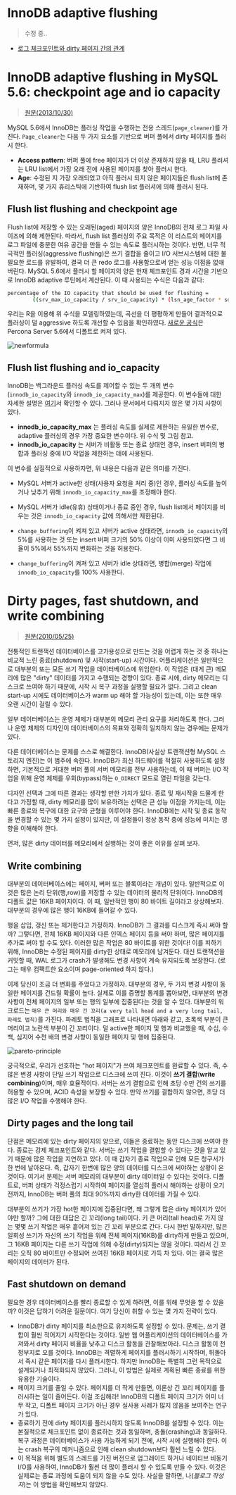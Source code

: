 # InnoDB adaptive flushing

> 수정 중..

- [로그 체크포인트와 dirty 페이지 간의 관계](https://www.percona.com/blog/2012/02/17/the-relationship-between-innodb-log-checkpointing-and-dirty-buffer-pool-pages/)

# InnoDB adaptive flushing in MySQL 5.6: checkpoint age and io capacity

> [원문(2013/10/30)](https://www.percona.com/blog/2013/10/30/innodb-adaptive-flushing-in-mysql-5-6-checkpoint-age-and-io-capacity/)

MySQL 5.6에서 InnoDB는 플러싱 작업을 수행하는 전용 스레드(`page_cleaner`)를 가진다. `Page_cleaner`는 다음 두 가지 요소를 기반으로 버퍼 풀에서 dirty 페이지를 플러시 한다.

- **Access pattern**: 버퍼 풀에 free 페이지가 더 이상 존재하지 않을 때, LRU 플러셔는 LRU list에서 가장 오래 전에 사용된 페이지를 찾아 플러시 한다.
- **Age**: 수정된 지 가장 오래되었고 아직 플러시 되지 않은 페이지들은 flush list에 존재하며, 몇 가지 휴리스틱에 기반하여 flush list 플러셔에 의해 플러시 된다.

## Flush list flushing and checkpoint age

Flush list에 저장할 수 있는 오래된(aged) 페이지의 양은 InnoDB의 전체 로그 파일 사이즈에 의해 제한된다. 따라서, flush list 플러싱의 주요 목적은 이 리스트의 페이지를 로그 파일에 충분한 여유 공간을 만들 수 있는 속도로 플러시하는 것이다. 반면, 너무 적극적인 플러싱(aggressive flushing)은 쓰기 결합을 줄이고 I/O 서브시스템에 대한 불필요한 로드를 유발하여, 결국 더 큰 redo 로그를 사용함으로써 얻는 성능 이점을 없애버린다. MySQL 5.6에서 플러시 할 페이지의 양은 현재 체크포인트 경과 시간을 기반으로 InnoDB adaptive 루틴에서 계산된다. 이 때 사용되는 수식은 다음과 같다:

```bash
percentage of the IO capacity that should be used for flushing =
        ((srv_max_io_capacity / srv_io_capacity) * (lsn_age_factor * sqrt(lsn_age_factor))) / 7.5;
```

우리는 R을 이용해 위 수식을 모델링하였는데, 곡선을 더 평평하게 만들어 결과적으로 플러싱이 덜 aggressive 하도록 개선할 수 있음을 확인하였다. [새로운 공식](https://www.percona.com/doc/percona-server/5.6/performance/page_cleaner_tuning.html#adaptive-flushing-tuning)은 Percona Server 5.6에서 디폴트로 켜져 있다.

![newformula](https://www.percona.com/blog/wp-content/uploads/2013/10/Rplot04.png)

## Flush list flushing and io_capacity

InnoDB는 백그라운드 플러싱 속도를 제어할 수 있는 두 개의 변수(`innodb_io_capacity`와 `innodb_io_capacity_max`)를 제공한다. 이 변수들에 대한 자세한 설명은 [여기](https://dev.mysql.com/doc/refman/5.6/en/innodb-parameters.html#sysvar_innodb_io_capacity)서 확인할 수 있다. 그러나 문서에서 다뤄지지 않은 몇 가지 사항이 있다.

- **innodb_io_capacity_max** 는 플러싱 속도를 실제로 제한하는 유일한 변수로, adaptive 플러싱의 경우 가장 중요한 변수이다. 위 수식 및 그림 참고.
- **innodb_io_capacity** 는 서버가 비활동 또는 종료 상태인 경우, insert 버퍼의 병합과 플러싱 중에 I/O 작업을 제한하는 데에 사용된다.

이 변수를 실질적으로 사용하자면, 위 내용은 다음과 같은 의미를 가진다.

- MySQL 서버가 active한 상태(사용자 요청을 처리 중)인 경우, 플러싱 속도를 높이거나 낮추기 위해 `innodb_io_capacity_max`를 조정해야 한다.
- MySQL 서버가 idle(유휴) 상태이거나 종료 중인 경우, flush list에서 페이지를 비우는 것은 `innodb_io_capacity` 값에 의해서만 제한된다.

- `change_buffering`이 켜져 있고 서버가 active 상태라면, `innodb_io_capacity`의 5%를 사용하는 것 또는 insert 버퍼 크기의 50% 이상이 이미 사용되었다면 그 비율이 5%에서 55%까지 변화하는 것을 허용한다.
- `change_buffering`이 켜져 있고 서버가 idle 상태라면, 병합(merge) 작업에 `innodb_io_capacity`를 100% 사용한다.

# Dirty pages, fast shutdown, and write combining

> [원문(2010/05/25)](https://www.xaprb.com/blog/2010/05/25/dirty-pages-fast-shutdown-and-write-combining/)

전통적인 트랜잭션 데이터베이스를 고가용성으로 만드는 것을 어렵게 하는 것 중 하나는 비교적 느린 종료(shutdown) 및 시작(start-up) 시간이다. 어플리케이션은 일반적으로 대부분의 또는 모든 쓰기 작업을 데이터베이스에 위임한다. 이 작업은 (대게 큰) 메모리에 많은 "dirty" 데이터를 가지고 수행되는 경향이 있다. 종료 시에, dirty 메모리는 디스크로 쓰여야 하기 때문에, 시작 시 복구 과정을 실행할 필요가 없다. 그리고 clean start-up 시에도 데이터베이스가 warm up 해야 할 가능성이 있는데, 이는 또한 매우 오랜 시간이 걸릴 수 있다.

일부 데이터베이스는 운영 체제가 대부분의 메모리 관리 요구를 처리하도록 한다. 그러나 운영 체제의 디자인이 데이터베이스의 목표와 정확히 일치하지 않는 경우에는 문제가 있다.

다른 데이터베이스는 문제를 스스로 해결한다. InnoDB(사실상 트랜잭션형 MySQL 스토리지 엔진)는 이 범주에 속한다. InnoDB가 최신 하드웨어를 적절히 사용하도록 설정하면, 기본적으로 거대한 버퍼 풀의 서버 메모리를 전부 사용하는데, 이 때 버퍼는 I/O 작업을 위해 운영 체제를 우회(bypass)하는 `O_DIRECT` 모드로 열린 파일을 갖는다.

디자인 선택과 그에 따른 결과는 생각할 만한 가치가 있다. 종료 및 재시작을 드물게 한다고 가정할 때, dirty 메모리를 많이 보유하려는 선택은 큰 성능 이점을 가지는데, 이는 빠른 종료와 복구에 대한 요구와 균형을 이루어야 한다. InnoDB에는 시작 및 종료 동작을 변경할 수 있는 몇 가지 설정이 있지만, 이 설정들이 정상 동작 중에 성능에 미치는 영향을 이해해야 한다.

먼저, 많은 dirty 데이터를 메모리에서 실행하는 것이 좋은 이유를 살펴 보자.

## Write combining

대부분의 데이터베이스에는 페이지, 버퍼 또는 블록이라는 개념이 있다. 일반적으로 이것은 많은 논리 단위(행,row)를 저장할 수 있는 데이터의 물리적 단위이다. InnoDB의 디폴트 값은 16KB 페이지이다. 이 때, 일반적인 행이 80 바이트 길이라고 상상해보자. 대부분의 경우에 많은 행이 16KB에 들어갈 수 있다.

행을 삽입, 갱신 또는 제거한다고 가정하자. InnoDB가 그 결과를 디스크게 즉시 써야 할까? 그렇다면, 전체 16KB 페이지와 다른 인덱스 페이지 등을 써야 하며, 많은 페이지를 추가로 써야 할 수도 있다. 이러한 많은 작업은 80 바이트를 위한 것이다! 이를 피하기 위해, InnoDB는 수정된 페이지를 dirty한 상태로 메모리에 남겨둔다. 대신 트랜잭션을 커밋할 때, WAL 로그가 crash가 발생해도 변경 사항이 계속 유지되도록 보장한다. (로그는 매우 컴팩트한 요소이며 page-oriented 하지 않다.)

이제 당신이 조금 더 변화를 주었다고 가정하자. 대부분의 경우, 두 가지 변경 사항이 동일한 페이지를 건드릴 확률이 높다. 실제로 이를 증명할 통계를 뽑아보면, 대부분의 변경 사항이 전체 페이지의 일부 또는 행의 일부에 집중된다는 것을 알 수 있다. 대부분의 워크로드는 `매우 큰 머리와 매우 긴 꼬리(a very tall head and a very long tail, 파레토 법칙)`를 가진다. 파레토 법칙을 그래프로 나타내면 아래와 같고, 초록색 부분이 큰 머리이고 노란색 부분이 긴 꼬리이다. 덜 active한 페이지 및 행과 비교했을 때, 수십, 수백, 심지어 수천 배의 변경 사항이 동일한 페이지 및 행에 집중된다.

![pareto-principle](https://upload.wikimedia.org/wikipedia/commons/thumb/8/8a/Long_tail.svg/500px-Long_tail.svg.png)

궁극적으로, 우리가 선호하는 "hot 페이지"가 쓰여 체크포인트를 완료할 수 있다. 즉, 수많은 변경 사항이 단일 쓰기 작업으로 디스크에 쓰여 진다. 이것이 **쓰기 결합**(**write combining**)이며, 매우 효율적이다. 서버는 쓰기 결합으로 인해 초당 수만 건의 쓰기를 허용할 수 있으며, ACID 속성을 보장할 수 있다. 만약 쓰기를 결합하지 않으면, 초당 더 많은 I/O 작업을 수행해야 한다.

## Dirty pages and the long tail

단점은 메모리에 있는 dirty 페이지의 양으로, 이들은 종료하는 동안 디스크에 쓰여야 한다. 종료는 강제 체크포인트와 같다. 서버는 쓰기 작업을 결합할 수 있다는 것을 알고 있기 때문에 많은 작업을 지연하고 있다. 이 때 갑자기 종료 작업으로 인해 모든 청구서가 한 번에 날아온다. 즉, 갑자기 한번에 많은 양의 데이터를 디스크에 써야하는 상황이 온 것이다. 여기서 문제는 서버 메모리의 대부분이 dirty 데이터일 수 있다는 것이다. 디폴트로, 버퍼 상태가 걱정스럽기 시작하여 페이지를 열심히 플러시 해야하는 상황이 오기 전까지, InnoDB는 버퍼 풀의 최대 90%까지 dirty한 데이터를 가질 수 있다.

대부분의 쓰기가 가장 hot한 페이지에 집중된다면, 왜 그렇게 많은 dirty 페이지가 있어야만 할까? 그에 대한 대답은 긴 꼬리(long tail)이다. 키 큰 머리(tall head)로 가지 않는 몇몇 쓰기 작업은 매우 흩어져 있는 긴 꼬리 부분으로 간다. 다시 한번 말하지만, 많은 일회성 쓰기가 자신의 쓰기 작업을 위해 전체 페이지(16KB)를 dirty하게 만들고 있으며, 그 16KB 페이지는 다른 쓰기 작업에 의해 수정(dirty)되지는 않을 것이다. 따라서 긴 꼬리는 오직 80 바이트만 수정되어 쓰여진 16KB 페이지로 가득 차 있다. 이는 결국 많은 페이지의 데이터가 된다.

## Fast shutdown on demand

필요한 경우 데이터베이스를 빨리 종료할 수 있게 하려면, 이를 위해 무엇을 할 수 있을까? 이것은 답하기 어려운 질문이다. 여기 당신이 취할 수 있는 몇 가지 전략이 있다.

- InnoDB가 dirty 페이지를 최소한으로 유지하도록 설정할 수 있다. 문제는, 쓰기 결합이 훨씬 적어지기 시작한다는 것이다. 일반 웹 어플리케이션의 데이터베이스를 가져와서 dirty 페이지 비율을 낮추고 디스크 활동을 관찰해보아라. 디스크 활동이 천정부지로 오를 것이다. InnoDB는 격렬하게 페이지를 플러시하기 시작하며, 뒤돌아서 즉시 같은 페이지를 다시 플러시한다. 하지만 InnoDB는 특별히 그런 목적으로 설계되거나 최적화되지 않았다. 그러나, 이 방법은 실제로 계획된 빠른 종료를 위한 유용한 기술이다.
- 페이지 크기를 줄일 수 있다. 페이지를 더 작게 만들면, 이론상 긴 꼬리 페이지를 플러시하는 일이 줄어든다. 이걸 조심해라! InnoDB의 디폴트 페이지 크기가 이미 너무 작고, 디폴트 페이지 크기가 아닌 경우 실사용 사례가 많지 않음을 보여주는 연구가 있다.
- 종료하기 전에 dirty 페이지를 플러시하지 않도록 InnoDB를 설정할 수 있다. 이는 본질적으로 체크포인트 없이 종료하는 것과 동일하며, 충돌(crashing)과 동일하다. 복구 과정은 데이터베이스가 사용 가능하게 되기 전에, 시작 시에 실행해야 한다. 이는 crash 복구의 메커니즘으로 인해 clean shutdown보다 훨씬 느릴 수 있다.
- 이 목적을 위해 별도의 스레드를 가진 버전으로 업그레이드 하거나 네이티브 비동기 I/O를 사용하여, InnoDB가 훨씬 더 많이 플러시 할 수 있도록 만들 수 있다. 이것은 실제로는 종료 과정에 도움이 되지 않을 수도 있다. 사실을 말하면, 나(*블로그 작성자*)는 이 방법을 확인해보지 않았다.

